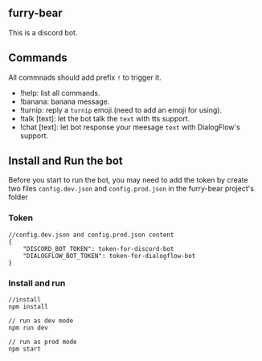 ## furry-bear

This is a discord bot.

## Commands
All commnads should add prefix `!` to trigger it.

- !help: list all commands.
- !banana: banana message.
- !turnip: reply a `turnip` emoji.(need to add an emoji for using).
- !talk [text]: let the bot talk the `text` with tts support.
- !chat [text]: let bot response your meesage `text` with DialogFlow's support.

## Install and Run the bot
Before you start to run the bot, you may need to add the token by create two files `config.dev.json` and `config.prod.json` in the furry-bear project's folder

### Token
```
//config.dev.json and config.prod.json content
{
    "DISCORD_BOT_TOKEN": token-for-discord-bot
    "DIALOGFLOW_BOT_TOKEN": token-for-dialogflow-bot
}
```

### Install and run
```
//install
npm install

// run as dev mode
npm run dev

// run as prod mode
npm start
```

